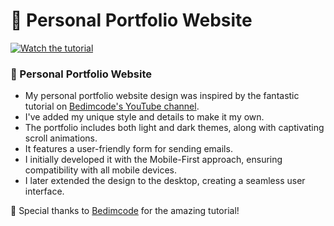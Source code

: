 # 🌟 Personal Portfolio Website

[![Watch the tutorial](https://img.shields.io/badge/Watch%20the%20tutorial-blue)](https://youtu.be/5-_2z-DdWng)

### 🌟 Personal Portfolio Website

- My personal portfolio website design was inspired by the fantastic tutorial on [Bedimcode's YouTube channel](https://www.youtube.com/c/Bedimcode).
- I've added my unique style and details to make it my own.
- The portfolio includes both light and dark themes, along with captivating scroll animations.
- It features a user-friendly form for sending emails.
- I initially developed it with the Mobile-First approach, ensuring compatibility with all mobile devices.
- I later extended the design to the desktop, creating a seamless user interface.

🚀 Special thanks to [Bedimcode](https://www.youtube.com/c/Bedimcode) for the amazing tutorial!
